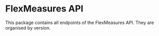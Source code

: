 # FlexMeasures API

This package contains all endpoints of the FlexMeasures API. They are organised by version.
